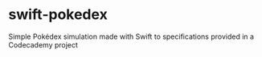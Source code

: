 # swift-pokedex
Simple Pokédex simulation made with Swift to specifications provided in a Codecademy project
